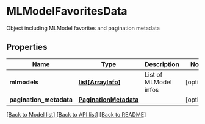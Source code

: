 # MLModelFavoritesData

Object including MLModel favorites and pagination metadata

## Properties
Name | Type | Description | Notes
------------ | ------------- | ------------- | -------------
**mlmodels** | [**list[ArrayInfo]**](ArrayInfo.md) | List of MLModel infos | [optional] 
**pagination_metadata** | [**PaginationMetadata**](PaginationMetadata.md) |  | [optional] 

[[Back to Model list]](../README.md#documentation-for-models) [[Back to API list]](../README.md#documentation-for-api-endpoints) [[Back to README]](../README.md)


